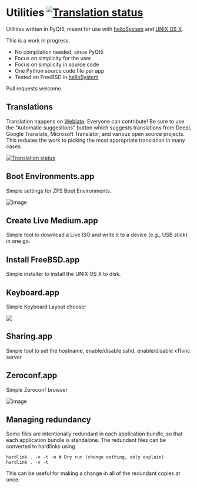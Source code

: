 # Utilities [![Translation status](https://hosted.weblate.org/widgets/hellosystem/-/svg-badge.svg)](https://hosted.weblate.org/engage/hellosystem/)

Utilities written in PyQt5, meant for use with [helloSystem](https://hellosystem.github.io/) and [UNIX OS X](https://gitlab.com/morales-research-corporation/os-development/mr-unix).

This is a work in progress.

* No compilation needed, since PyQt5
* Focus on simplicity for the user
* Focus on simplicity in source code
* One Python source code file per app
* Tested on FreeBSD in [helloSystem](https://hellosystem.github.io/)

Pull requests welcome.

## Translations

Translation happens on [Weblate](https://hosted.weblate.org/engage/hellosystem/). Everyone can contribute! Be sure to use the "Automatic suggestions" button which suggests translations from Deepl, Google Translate, Microsoft Translator, and various open source projects. This reduces the work to picking the most appropriate translation in many cases.

<a href="https://hosted.weblate.org/engage/hellosystem/">
<img src="https://hosted.weblate.org/widgets/hellosystem/-/287x66-grey.png" alt="Translation status" />
</a>

## Boot Environments.app

Simple settings for ZFS Boot Environments.

![image](https://user-images.githubusercontent.com/2480569/97612525-d2e93180-1a17-11eb-90c4-5dd90ad67d7f.png)

## Create Live Medium.app

Simple tool to download a Live ISO and write it to a device (e.g., USB stick) in one go.

## Install FreeBSD.app

Simple installer to install the UNIX OS X to disk.

## Keyboard.app

Simple Keyboard Layout chooser

![](https://miro.medium.com/max/318/1*AoZTtzHCKAItIeJbOjxpsA.png)

## Sharing.app

Simple tool to set the hostname, enable/disable sshd, enable/disable x11vnc server

## Zeroconf.app

Simple Zeroconf browser

![image](https://user-images.githubusercontent.com/2480569/94365262-a025e380-00cf-11eb-81e0-495f2ee8242b.png)

## Managing redundancy

Some files are intentionally redundant in each application bundle, so that each application bundle is standalone. The redundant files can be converted to hardlinks using

```
hardlink . -v -t -n # Dry run (change nothing, only explain)
hardlink . -v -t
```

This can be useful for making a change in all of the redundant copies at once.
